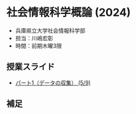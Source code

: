 # 社会情報科学概論 (2024)

- 兵庫県立大学社会情報科学部
- 担当：川嶋宏彰
- 時間：前期木曜3限

## 授業スライド

- [パート1（データの収集） (5/9)](slide/SISIntro2024_kawashima-01.pdf)
<!-- - [パート2（データと統計 + データとプログラム：基礎編) (5/16)](slide/SISIntro2024_kawashima-02.pdf)
- [パート3（データとプログラム：実践） (5/23)](slide/SISIntro2024_kawashima-03.pdf)
    - Scratch 3をインストールしておいてください
- [パート4（データと機械学習） (5/30)](slide/SISIntro2024_kawashima-04.pdf) -->

## 補足

<!-- - レポートはパート4の最後のスライドで出題しています
    - 提出はユニパから
- 同じスライドにアンケートへのリンクもあるので各自回答をお願いします -->
